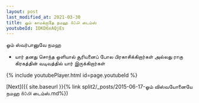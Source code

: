 ```yaml
---
layout: post
last_modified_at: 2021-03-30
title: ஓம் காமக்ருதே நமஹ ௧௦௮ டைம்ஸ்
youtubeId: IDKD6xAQjEs
---
```

 
 
 ஓம் ஸ்வர்பானுவே நமஹ  
 
 -  யார் தனது சொந்த ஒளியால் சூரியனைப் போல பிரகாசிக்கிறார்கள் அல்லது ராகு கிரகத்தின் வடிவத்தில் யார் இருக்கிறார்கள் 
 
  
 
  
 
 
 
 
 
 


{% include youtubePlayer.html id=page.youtubeId %}
 
[Next]({{ site.baseurl }}{% link  split2/_posts/2015-06-17-ஓம் விஸ்வயோனையே நமஹ ௧௦௮ டைம்ஸ்.md%})
 
